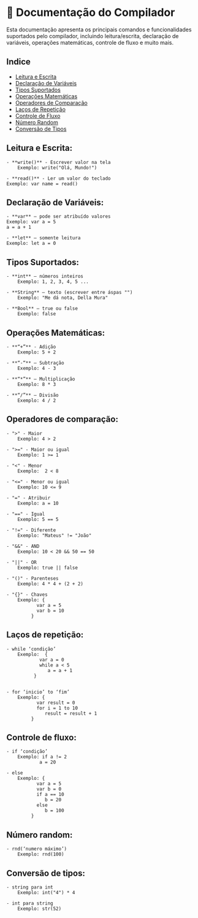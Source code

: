 # 📜 Documentação do Compilador

Esta documentação apresenta os principais comandos e funcionalidades suportados pelo compilador, incluindo leitura/escrita, declaração de variáveis, operações matemáticas, controle de fluxo e muito mais.

## Indice
- [Leitura e Escrita](#leitura-e-escrita)
- [Declaração de Variáveis](#declaração-de-variaveis)
- [Tipos Suportados](#tipos-suportados)
- [Operações Matemáticas](#operações-matemáticas)
- [Operadores de Comparação](#operadores-de-comparação)
- [Laços de Repetição](#laços-de-repetição)
- [Controle de Fluxo](#controle-de-fluxo)
- [Número Random](#número-random)
- [Conversão de Tipos](#conversão-de-tipos)
 
## Leitura e Escrita:

	- **write()** - Escrever valor na tela
		Exemplo: write("Olá, Mundo!")	   
  	 
 	- **read()** - Ler um valor do teclado
  	Exemplo: var name = read()
          
## Declaração de Variáveis:

	- **var** – pode ser atribuído valores
  	Exemplo: var a = 5
  	a = a + 1
	
 	- **let** – somente leitura
  	Exemplo: let a = 0
 
## Tipos Suportados:

	- **int** – números inteiros
		Exemplo: 1, 2, 3, 4, 5 ...
	
	- **String** – texto (escrever entre áspas "")
		Exemplo: "Me dá nota, Della Mura"
	 
	- **Bool** – true ou false
 		Exemplo: false

## Operações Matemáticas:

	- **“+”** - Adição
		Exemplo: 5 + 2
         
	- **“-“** – Subtração
		Exemplo: 4 - 3
	          
	- **“*”** – Multiplicação
		Exemplo: 8 * 3
	 
	- **“/”** – Divisão
	 	Exemplo: 4 / 2

## Operadores de comparação:

	- ">" - Maior
		Exemplo: 4 > 2
 
	- ">=" - Maior ou igual
		Exemplo: 1 >= 1
	 
	- "<" - Menor
		Exemplo:  2 < 8
	      
	- "<=" - Menor ou igual
		Exemplo: 10 <= 9
	 
	- "=" - Atribuir
		Exemplo: a = 10
	 
	- "==" - Igual
		Exemplo: 5 == 5
 
	- "!=" - Diferente
		Exemplo: "Mateus" != "João"
	 
	- "&&" - AND
		Exemplo: 10 < 20 && 50 == 50
 
	- "||" - OR
		Exemplo: true || false
	 
	- "()" - Parenteses
		Exemplo: 4 * 4 + (2 + 2)
	 
	- "{}" - Chaves
		Exemplo: {
			   var a = 5
			   var b = 10
			 }
	 
## Laços de repetição:

	- while ‘condição’
		Exemplo:  {
			    var a = 0
			    while a < 5
			       a = a + 1
			  }

	 
	- for ‘inicio’ to ‘fim’
		Exemplo: {
			   var result = 0
			   for i = 1 to 10
			      result = result + 1
			 }

## Controle de fluxo:

	- if ‘condição’
		Exemplo: if a != 2
			    a = 20
	 
	- else 
		Exemplo: {
			   var a = 5
			   var b = 0
			   if a == 10
			      b = 20
			   else
			      b = 100
			 }

## Número random:

	- rnd(‘numero máximo’)
		Exemplo: rnd(100)

## Conversão de tipos:
	 	
	- string para int
		Exemplo: int("4") * 4
   
	- int para string
		Exemplo: str(52)
